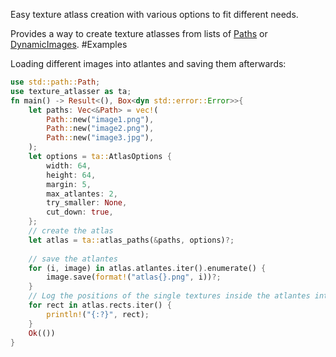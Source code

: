 Easy texture atlass creation with various options to fit different needs.

Provides a way to create texture atlasses from lists of [Paths](https://doc.rust-lang.org/stable/std/path/struct.Path.html) or [DynamicImages](https://docs.rs/image/).
#Examples

Loading different images into atlantes and saving them afterwards:
```rust
use std::path::Path;
use texture_atlasser as ta;
fn main() -> Result<(), Box<dyn std::error::Error>>{
    let paths: Vec<&Path> = vec!(
        Path::new("image1.png"), 
        Path::new("image2.png"), 
        Path::new("image3.jpg"),
    );
    let options = ta::AtlasOptions { 
        width: 64,
        height: 64,
        margin: 5,
        max_atlantes: 2,
        try_smaller: None,
        cut_down: true,
    };
    // create the atlas
    let atlas = ta::atlas_paths(&paths, options)?;
    
    // save the atlantes
    for (i, image) in atlas.atlantes.iter().enumerate() {
        image.save(format!("atlas{}.png", i))?;
    }
    // Log the positions of the single textures inside the atlantes into the console
    for rect in atlas.rects.iter() {
        println!("{:?}", rect);
    }
    Ok(())
}
```